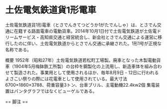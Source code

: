 # 土佐電気鉄道貨1形電車

土佐電気鉄道貨1形電車（とさでんきてつどうか1がたでんしゃ）は、とさでん交通に在籍する路面電車の電動貨車。2014年10月1日付で土佐電気鉄道が土佐電ドリームサービス・高知県交通と経営統合し、新会社とさでん交通による運営に移行したのに伴い、土佐電気鉄道からとさでん交通に承継された。1形1号が正規な名称である。

概要
1952年（昭和27年）土佐電気鉄道若松町工場製。廃車となった木製電動貨車（1904年5月梅鉢鉄工所製）の台枠を鋼製化の上流用し、新造車体を組み合わせて製造された。事業用として使用されるほか、毎年8月9日 - 12日に行われるよさこい祭りの際には花電車として使用されている。最大寸法6700×1860×3788、荷重容量3トン、台車ブリル、主電動機22.4kw2個
集電装置はパンタグラフではなくビューゲルである。


== 脚注 ==